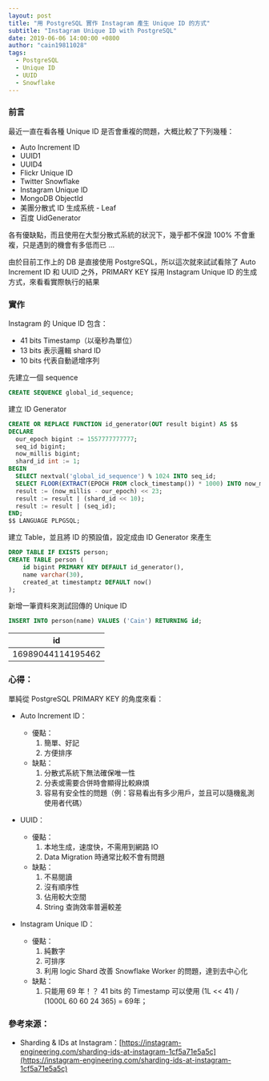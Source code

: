 ```yaml
---
layout: post
title: "用 PostgreSQL 實作 Instagram 產生 Unique ID 的方式"
subtitle: "Instagram Unique ID with PostgreSQL"
date: 2019-06-06 14:00:00 +0800
author: "cain19811028"
tags:
  - PostgreSQL
  - Unique ID
  - UUID
  - Snowflake
---
```

### 前言

最近一直在看各種 Unique ID 是否會重複的問題，大概比較了下列幾種：

  - Auto Increment ID
  - UUID1
  - UUID4
  - Flickr Unique ID
  - Twitter Snowflake
  - Instagram Unique ID
  - MongoDB ObjectId
  - 美團分散式 ID 生成系统 - Leaf
  - 百度 UidGenerator

各有優缺點，而且使用在大型分散式系統的狀況下，幾乎都不保證 100% 不會重複，只是遇到的機會有多低而已 ...

由於目前工作上的 DB 是直接使用 PostgreSQL，所以這次就來試試看除了 Auto Increment ID 和 UUID 之外，PRIMARY KEY 採用 Instagram Unique ID 的生成方式，來看看實際執行的結果

### 實作

Instagram 的 Unique ID 包含：

 - 41 bits Timestamp（以毫秒為單位）
 - 13 bits 表示邏輯 shard ID
 - 10 bits 代表自動遞增序列

先建立一個 sequence
```sql
CREATE SEQUENCE global_id_sequence;
```

建立 ID Generator
```sql
CREATE OR REPLACE FUNCTION id_generator(OUT result bigint) AS $$
DECLARE
  our_epoch bigint := 1557777777777;
  seq_id bigint;
  now_millis bigint;
  shard_id int := 1;
BEGIN
  SELECT nextval('global_id_sequence') % 1024 INTO seq_id;
  SELECT FLOOR(EXTRACT(EPOCH FROM clock_timestamp()) * 1000) INTO now_millis;
  result := (now_millis - our_epoch) << 23;
  result := result | (shard_id << 10);
  result := result | (seq_id);
END;
$$ LANGUAGE PLPGSQL;
```

建立 Table，並且將 ID 的預設值，設定成由 ID Generator 來產生 
```sql
DROP TABLE IF EXISTS person;
CREATE TABLE person (
    id bigint PRIMARY KEY DEFAULT id_generator(),
    name varchar(30),
    created_at timestamptz DEFAULT now()
);
```

新增一筆資料來測試回傳的 Unique ID
```sql
INSERT INTO person(name) VALUES ('Cain') RETURNING id;
```

| id  |
| --- |
| 16989044114195462 |

### 心得：

單純從 PostgreSQL PRIMARY KEY 的角度來看：

 - Auto Increment ID：
   - 優點：
     1. 簡單、好記
     2. 方便排序
   - 缺點：
     1. 分散式系統下無法確保唯一性
     2. 分表或需要合併時會顯得比較麻煩
     3. 容易有安全性的問題（例：容易看出有多少用戶，並且可以隨機亂測使用者代碼）

 - UUID：
   - 優點：
     1. 本地生成，速度快，不需用到網路 IO
     2. Data Migration 時通常比較不會有問題
   - 缺點：
     1. 不易閱讀
     2. 沒有順序性
     3. 佔用較大空間
     4. String 查詢效率普遍較差

 - Instagram Unique ID：
   - 優點：
     1. 純數字
     2. 可排序
     3. 利用 logic Shard 改善 Snowflake Worker 的問題，達到去中心化
   - 缺點：
     1. 只能用 69 年！？ 41 bits 的 Timestamp 可以使用 (1L << 41) / (1000L 60 60 24 365) = 69年；

### 參考來源：

 - Sharding & IDs at Instagram：[https://instagram-engineering.com/sharding-ids-at-instagram-1cf5a71e5a5c](https://instagram-engineering.com/sharding-ids-at-instagram-1cf5a71e5a5c)